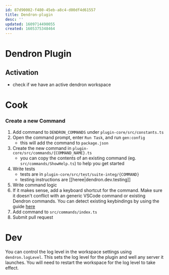 ```yaml
---
id: 87d90002-f480-45eb-a8c4-d00df4d61557
title: Dendron-plugin
desc: ''
updated: 1609714490055
created: 1605375348464
---
```


# Dendron Plugin

## Activation
- check if we have an active dendron workspace

# Cook

### Create a new Command

1. Add command to `DENDRON_COMMANDS` under `plugin-core/src/constants.ts`
2. Open the command prompt, enter `Run Task`, and run `gen:config`
    - this will add the command to `package.json`
3. Create the new command in `plugin-core/src/commands/{COMMAND_NAME}.ts`
    - you can copy the contents of an existing command (eg. `src/commands/ShowHelp.ts`) to help you get started
4. Write tests
    - tests are in `plugin-core/src/test/suite-integ/{COMMAND}`
    - testing instructions are [[heree|dendron.dev.testing]]
5. Write command logic
1. If it makes sense, add a keyboard shortcut for the command. Make sure it doesn't conflict with an generic VSCode command or existing Dendron commands. You can detect existing keybindings by using the guide [here](https://code.visualstudio.com/docs/getstarted/keybindings#_detecting-keybinding-conflicts)
6. Add command to `src/commands/index.ts`
7. Submit pull request


# Dev

You can control the log level in the workspace settings using `dendron.logLevel`. This sets the log level for the plugin and well any server it launches. You will need to restart the workspace for the log level to take effect. 